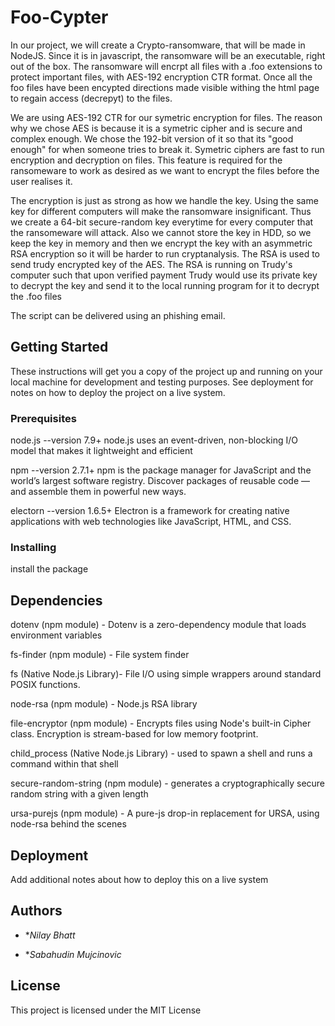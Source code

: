# Foo-Cypter

In our project, we will create a Crypto-ransomware, that will be made in NodeJS. Since it is in javascript, the ransomware will be an executable, right out of the box. The ransomware will encrpt all files with a .foo extensions to protect important files, with AES-192 encryption CTR format. Once all the foo files have been encypted directions made visible withing the html page to regain access (decrepyt) to the files.

We are using  AES-192 CTR for our symetric encryption for files. The reason why we chose AES is because it is a symetric cipher and is secure and complex enough. We chose the 192-bit version of it so that its "good enough" for when someone tries to break it. Symetric ciphers are fast to run encryption and decryption on files. This feature is required for the ransomeware to work as desired as we want to encrypt the files before the user realises it. 

The encryption is just as strong as how we handle the key. Using the same key for different computers will make the ransomware insignificant. Thus we create a 64-bit secure-random key everytime for every computer that the ransomeware will attack. Also we cannot store the key in HDD, so we keep the key in memory and then we encrypt the key with an asymmetric RSA encryption so it will be harder to run cryptanalysis. The RSA is used to send trudy encrypted key of the AES. The RSA is running on Trudy's computer such that upon verified payment Trudy would use its private key to decrypt the key and send it to the local running program for it to decrypt the .foo files   

The script can be delivered using an phishing email. 

## Getting Started

These instructions will get you a copy of the project up and running on your local machine for development and testing purposes. See deployment for notes on how to deploy the project on a live system.

### Prerequisites

node.js --version 7.9+	node.js uses an event-driven, non-blocking I/O model that makes it lightweight and efficient

npm --version 2.7.1+	npm is the package manager for JavaScript and the world’s largest software registry. Discover packages of reusable code — and assemble them in powerful new ways.

electorn --version 1.6.5+	Electron is a framework for creating native applications with web technologies like JavaScript, HTML, and CSS.


### Installing

install the package



## Dependencies

dotenv (npm module) - Dotenv is a zero-dependency module that loads environment variables 

fs-finder (npm module) - File system finder 

fs (Native Node.js Library)- File I/O using simple wrappers around standard POSIX functions.

node-rsa (npm module) - Node.js RSA library

file-encryptor (npm module) - Encrypts files using Node's built-in Cipher class. Encryption is stream-based for low memory footprint.

child_process (Native Node.js Library) - used to spawn a shell and runs a command within that shell

secure-random-string (npm module) - generates a cryptographically secure random string with a given length

ursa-purejs (npm module) - A pure-js drop-in replacement for URSA, using node-rsa behind the scenes

## Deployment

Add additional notes about how to deploy this on a live system


## Authors

* **Nilay Bhatt* 

* **Sabahudin Mujcinovic* 

## License

This project is licensed under the MIT License 
